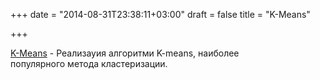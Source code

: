 +++
date = "2014-08-31T23:38:11+03:00"
draft = false
title = "K-Means"

+++

<p><a href="https://github.com/bugra/kmeans">K-Means</a> - Реализауия алгоритми&nbsp;K-means,&nbsp;наиболее популярного&nbsp;метода кластеризации.</p>

